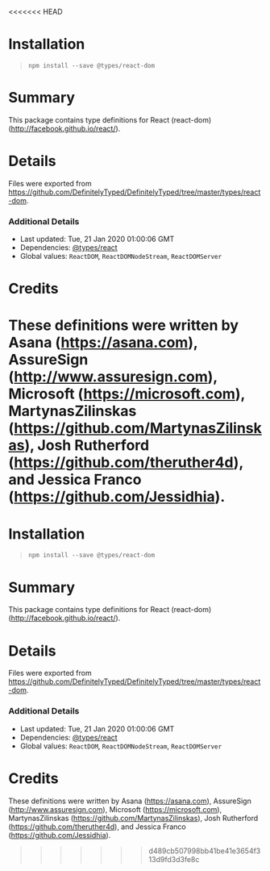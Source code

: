 <<<<<<< HEAD
# Installation
> `npm install --save @types/react-dom`

# Summary
This package contains type definitions for React (react-dom) (http://facebook.github.io/react/).

# Details
Files were exported from https://github.com/DefinitelyTyped/DefinitelyTyped/tree/master/types/react-dom.

### Additional Details
 * Last updated: Tue, 21 Jan 2020 01:00:06 GMT
 * Dependencies: [@types/react](https://npmjs.com/package/@types/react)
 * Global values: `ReactDOM`, `ReactDOMNodeStream`, `ReactDOMServer`

# Credits
These definitions were written by Asana (https://asana.com), AssureSign (http://www.assuresign.com), Microsoft (https://microsoft.com), MartynasZilinskas (https://github.com/MartynasZilinskas), Josh Rutherford (https://github.com/theruther4d), and Jessica Franco (https://github.com/Jessidhia).
=======
# Installation
> `npm install --save @types/react-dom`

# Summary
This package contains type definitions for React (react-dom) (http://facebook.github.io/react/).

# Details
Files were exported from https://github.com/DefinitelyTyped/DefinitelyTyped/tree/master/types/react-dom.

### Additional Details
 * Last updated: Tue, 21 Jan 2020 01:00:06 GMT
 * Dependencies: [@types/react](https://npmjs.com/package/@types/react)
 * Global values: `ReactDOM`, `ReactDOMNodeStream`, `ReactDOMServer`

# Credits
These definitions were written by Asana (https://asana.com), AssureSign (http://www.assuresign.com), Microsoft (https://microsoft.com), MartynasZilinskas (https://github.com/MartynasZilinskas), Josh Rutherford (https://github.com/theruther4d), and Jessica Franco (https://github.com/Jessidhia).
>>>>>>> d489cb507998bb41be41e3654f313d9fd3d3fe8c
